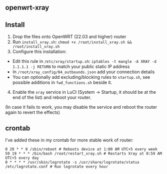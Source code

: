 openwrt-xray
------------

Install
-------
1. Drop the files onto OpenWRT (22.03 and higher) router
2. Run `install_xray.sh`: `chmod +x /root/install_xray.sh && /root/install_xray.sh`
3. Configure this installation:
- Edit this rule in `/etc/xray/startup.sh`: `iptables -t mangle -A XRAY -d 1.1.1.1 -j RETURN` to match your public static IP address
- In `/root/xray_config/04_outbounds.json` add your connection details
- You can optionally add excluding/blocking rules to `startup.sh`, see possible additions in `fwd_functions.sh` beside it.
4. Enable the `xray` service in LuCI (System -> Startup, it should be at the end of the list) and reboot your router.

(In case it fails to work, you may disable the service and reboot the router again to revert the effects)

crontab
-------
I've added these in my crontab for more stable work of router:
```
0 20 * * 0 /sbin/reboot # Reboots device at 1:00 AM UTC+5 every week
59 19 * * * /bin/bash /root/restart_xray.sh # Restarts Xray at 0:59 AM UTC+5 every day
0 * * * * /usr/sbin/logrotate -s /usr/share/logrotate/status /etc/logrotate.conf # Run logrotate every hour
```